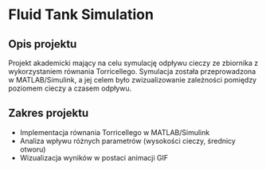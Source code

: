 # Fluid Tank Simulation  

## Opis projektu  
Projekt akademicki mający na celu symulację odpływu cieczy ze zbiornika z wykorzystaniem równania Torricellego. Symulacja została przeprowadzona w MATLAB/Simulink, a jej celem było zwizualizowanie zależności pomiędzy poziomem cieczy a czasem odpływu.  

## Zakres projektu  
- Implementacja równania Torricellego w MATLAB/Simulink  
- Analiza wpływu różnych parametrów (wysokości cieczy, średnicy otworu)  
- Wizualizacja wyników w postaci animacji GIF  
